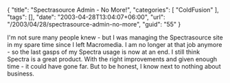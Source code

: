 {
	"title": "Spectrasource Admin - No More!",
	"categories": [
		"ColdFusion"
	],
	"tags": [],
	"date": "2003-04-28T13:04:07+06:00",
	"url": "/2003/04/28/spectrasource-admin-no-more",
	"guid": "55"
}

I'm not sure many people knew - but I was managing the Spectrasource site in my spare time since I left Macromedia. I am no longer at that job anymore - so the last gasps of my Spectra usage is now at an end.  I still think Spectra is a great product. With the right improvements and given enough time - it could have gone far. But to be honest, I know next to nothing about business.